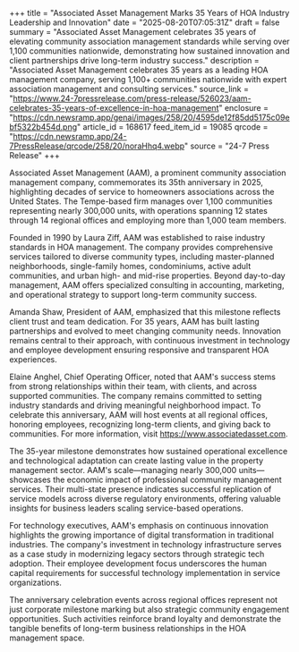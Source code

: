 +++
title = "Associated Asset Management Marks 35 Years of HOA Industry Leadership and Innovation"
date = "2025-08-20T07:05:31Z"
draft = false
summary = "Associated Asset Management celebrates 35 years of elevating community association management standards while serving over 1,100 communities nationwide, demonstrating how sustained innovation and client partnerships drive long-term industry success."
description = "Associated Asset Management celebrates 35 years as a leading HOA management company, serving 1,100+ communities nationwide with expert association management and consulting services."
source_link = "https://www.24-7pressrelease.com/press-release/526023/aam-celebrates-35-years-of-excellence-in-hoa-management"
enclosure = "https://cdn.newsramp.app/genai/images/258/20/4595de12f85dd5175c09ebf5322b454d.png"
article_id = 168617
feed_item_id = 19085
qrcode = "https://cdn.newsramp.app/24-7PressRelease/qrcode/258/20/noraHhq4.webp"
source = "24-7 Press Release"
+++

<p>Associated Asset Management (AAM), a prominent community association management company, commemorates its 35th anniversary in 2025, highlighting decades of service to homeowners associations across the United States. The Tempe-based firm manages over 1,100 communities representing nearly 300,000 units, with operations spanning 12 states through 14 regional offices and employing more than 1,000 team members.</p><p>Founded in 1990 by Laura Ziff, AAM was established to raise industry standards in HOA management. The company provides comprehensive services tailored to diverse community types, including master-planned neighborhoods, single-family homes, condominiums, active adult communities, and urban high- and mid-rise properties. Beyond day-to-day management, AAM offers specialized consulting in accounting, marketing, and operational strategy to support long-term community success.</p><p>Amanda Shaw, President of AAM, emphasized that this milestone reflects client trust and team dedication. For 35 years, AAM has built lasting partnerships and evolved to meet changing community needs. Innovation remains central to their approach, with continuous investment in technology and employee development ensuring responsive and transparent HOA experiences.</p><p>Elaine Anghel, Chief Operating Officer, noted that AAM's success stems from strong relationships within their team, with clients, and across supported communities. The company remains committed to setting industry standards and driving meaningful neighborhood impact. To celebrate this anniversary, AAM will host events at all regional offices, honoring employees, recognizing long-term clients, and giving back to communities. For more information, visit <a href="https://www.associatedasset.com" rel="nofollow" target="_blank">https://www.associatedasset.com</a>.</p><p>The 35-year milestone demonstrates how sustained operational excellence and technological adaptation can create lasting value in the property management sector. AAM's scale—managing nearly 300,000 units—showcases the economic impact of professional community management services. Their multi-state presence indicates successful replication of service models across diverse regulatory environments, offering valuable insights for business leaders scaling service-based operations.</p><p>For technology executives, AAM's emphasis on continuous innovation highlights the growing importance of digital transformation in traditional industries. The company's investment in technology infrastructure serves as a case study in modernizing legacy sectors through strategic tech adoption. Their employee development focus underscores the human capital requirements for successful technology implementation in service organizations.</p><p>The anniversary celebration events across regional offices represent not just corporate milestone marking but also strategic community engagement opportunities. Such activities reinforce brand loyalty and demonstrate the tangible benefits of long-term business relationships in the HOA management space.</p>